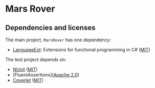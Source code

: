 # Mars Rover

## Dependencies and licenses
The main project, `MarsRover` has one dependency:
- [LanguageExt](https://github.com/louthy/language-ext): Extensions for functional programming in C# ([MIT](https://github.com/louthy/language-ext?tab=MIT-1-ov-file#readme))

The test project depends on:
- [NUnit](https://github.com/nunit/nunit) ([MIT](https://github.com/nunit/nunit?tab=MIT-1-ov-file#readme))
- [FluentAssertions]([Apache 2.0](https://github.com/fluentassertions/fluentassertions?tab=Apache-2.0-1-ov-file#readme))
- [Coverlet](https://github.com/coverlet-coverage/) ([MIT](https://github.com/coverlet-coverage/coverlet?tab=License-1-ov-file))